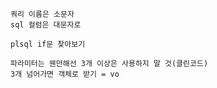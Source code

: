 ```
쿼리 이름은 소문자
sql 컬럼은 대문자로
```
```
plsql if문 찾아보기
```
```
파라미터는 웬만해선 3개 이상은 사용하지 말 것(클린코드)
3개 넘어가면 객체로 받기 = vo
```